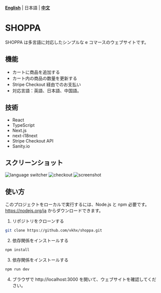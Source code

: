 [**English**](https://github.com/vkhx/shoppa/blob/master/README.md)
|
日本語
|
[**中文**](https://github.com/vkhx/shoppa/blob/master/README.zh.md)

# SHOPPA

SHOPPA は多言語に対応したシンプルな e コマースのウェブサイトです。

## 機能

- カートに商品を追加する
- カート内の商品の数量を更新する
- Stripe Checkout 経由でのお支払い
- 対応言語：英語、日本語、中国語。

## 技術

- React
- TypeScript
- Next.js
- next-i18next
- Stripe Checkout API
- Sanity.io

## スクリーンショット

![language switcher](https://user-images.githubusercontent.com/112535265/233851589-be181de5-75c0-4d93-bb1b-9db331489a3a.gif)
![checkout](https://user-images.githubusercontent.com/112535265/233852428-db6b4c73-5215-4325-8c78-72ef1a99af5e.gif)
![screenshot](https://user-images.githubusercontent.com/112535265/233851561-823aa9ac-507b-4708-87f7-aea2088eb80a.jpeg)

## 使い方

このプロジェクトをローカルで実行するには、Node.js と npm 必要です。https://nodejs.org/ja からダウンロードできます。

1. リポジトリをクローンする

```bash
git clone https://github.com/vkhx/shoppa.git
```

2. 依存関係をインストールする

```bash
npm install
```

3. 依存関係をインストールする

```bash
npm run dev
```

4. ブラウザで http://localhost:3000 を開いて、ウェブサイトを確認してください。
